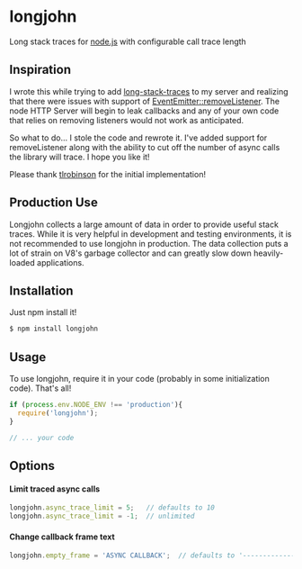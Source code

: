 # longjohn

Long stack traces for [node.js](http://nodejs.org/) with configurable call trace length

## Inspiration

I wrote this while trying to add [long-stack-traces](https://github.com/tlrobinson/long-stack-traces) to my server and realizing that there were issues with support of [EventEmitter::removeListener](http://nodejs.org/api/events.html#events_emitter_removelistener_event_listener).  The node HTTP Server will begin to leak callbacks and any of your own code that relies on removing listeners would not work as anticipated.

So what to do...  I stole the code and rewrote it.  I've added support for removeListener along with the ability to cut off the number of async calls the library will trace.  I hope you like it!

Please thank [tlrobinson](https://github.com/tlrobinson) for the initial implementation!

## Production Use

Longjohn collects a large amount of data in order to provide useful stack traces. While it is very helpful in
development and testing environments, it is not recommended to use longjohn in production. The data collection puts
a lot of strain on V8's garbage collector and can greatly slow down heavily-loaded applications. 

## Installation

Just npm install it!

```bash
$ npm install longjohn
```

## Usage

To use longjohn, require it in your code (probably in some initialization code).  That's all!

```javascript
if (process.env.NODE_ENV !== 'production'){
  require('longjohn');
}

// ... your code
```

## Options

#### Limit traced async calls

```javascript
longjohn.async_trace_limit = 5;   // defaults to 10
longjohn.async_trace_limit = -1;  // unlimited
```

#### Change callback frame text

```javascript
longjohn.empty_frame = 'ASYNC CALLBACK';  // defaults to '---------------------------------------------'
```
